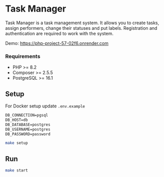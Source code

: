 # Task Manager



Task Manager is a task management system. It allows you to create tasks, assign performers, change their statuses and put labels. Registration and authentication are required to work with the system.

Demo: https://php-project-57-02f6.onrender.com

### Requirements
* PHP >= 8.2
* Composer >= 2.5.5
* PostgreSQL >= 16.1

## Setup

For Docker setup update `.env.example`

```txt
DB_CONNECTION=pgsql
DB_HOST=db
DB_DATABASE=postgres
DB_USERNAME=postgres
DB_PASSWORD=password
```

```bash
make setup
```

## Run

```bash
make start
```
